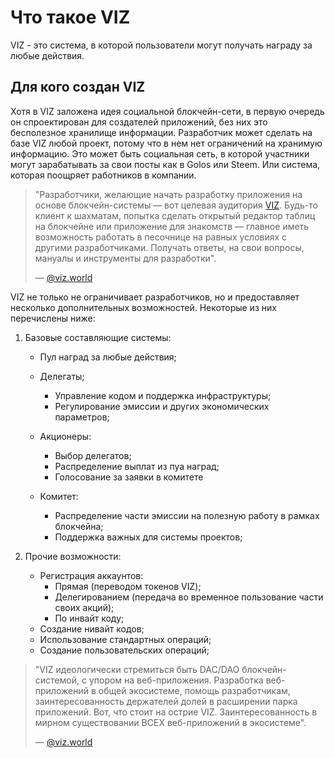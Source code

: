 # Что такое VIZ

VIZ - это система, в которой пользователи могут получать награду за любые действия. 

## Для кого создан VIZ

Хотя в VIZ заложена идея социальной блокчейн-сети, в первую очередь он спроектирован для создателей приложений, без них это бесполезное хранилище информации. Разработчик может сделать на базе VIZ любой проект, потому что в нем нет ограничений на хранимую информацию. Это может быть социальная сеть, в которой участники могут зарабатывать за свои посты как в Golos или Steem. Или система, которая поощряет работников в компании.

> "Разработчики, желающие начать разработку приложения на основе блокчейн-системы — вот целевая аудитория [VIZ](https://viz.world/). Будь-то клиент к шахматам, попытка сделать открытый редактор таблиц на блокчейне или приложение для знакомств — главное иметь возможность работать в песочнице на равных условиях с другими разработчиками. Получать ответы, на свои вопросы, мануалы и инструменты для разработки". 
> 
>   — [@viz.world](https://goldvoice.club/@viz.world/announcement/)

VIZ не только не ограничивает разработчиков, но и предоставляет несколько дополнительных возможностей. Некоторые из них перечислены ниже:

1. Базовые составляющие системы:

   - Пул наград за любые действия;

   * Делегаты;
     - Управление кодом и поддержка инфраструктуры;
     - Регулирование эмиссии и других экономических параметров;
   * Акционеры:
     -  Выбор делегатов;
     -  Распределение выплат из пуа наград;
     -  Голосование за заявки в комитете
   * Комитет:

     - Распределение части эмиссии на полезную работу в рамках блокчейна;
     - Поддержка важных для системы проектов;

2. Прочие возможности: 

   * Регистрация аккаунтов: 
     - Прямая (переводом токенов VIZ);
     - Делегированием (передача во временное пользование части своих акций);
     - По инвайт коду;
   * Создание нивайт кодов;
   * Использование стандартных операций;
   * Создание пользовательских операций;


> "VIZ идеологически стремиться быть DAC/DAO блокчейн-системой, с упором на веб-приложения. Разработка веб-приложений в общей экосистеме, помощь разработчикам, заинтересованность держателей долей в расширении парка приложений. Вот, что стоит на острие VIZ. Заинтересованность в мирном существовании ВСЕХ веб-приложений в экосистеме".
> 
>— [@viz.world](https://goldvoice.club/@viz.world/idea/)
